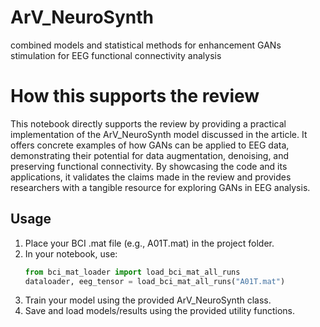 # ArV_NeuroSynth
combined models and statistical methods for enhancement GANs stimulation for EEG functional connectivity analysis

# How this supports the review

This notebook directly supports the review by providing a practical implementation of the ArV_NeuroSynth model discussed in the article. It offers concrete examples of how GANs can be applied to EEG data, demonstrating their potential for data augmentation, denoising, and preserving functional connectivity. By showcasing the code and its applications, it validates the claims made in the review and provides researchers with a tangible resource for exploring GANs in EEG analysis.

## Usage

1. Place your BCI .mat file (e.g., A01T.mat) in the project folder.
2. In your notebook, use:
    ```python
    from bci_mat_loader import load_bci_mat_all_runs
    dataloader, eeg_tensor = load_bci_mat_all_runs("A01T.mat")
    ```
3. Train your model using the provided ArV_NeuroSynth class.
4. Save and load models/results using the provided utility functions.
